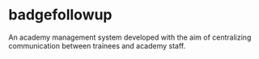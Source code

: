 # badgefollowup
An academy management system developed with the aim of centralizing communication between trainees and academy staff. 
